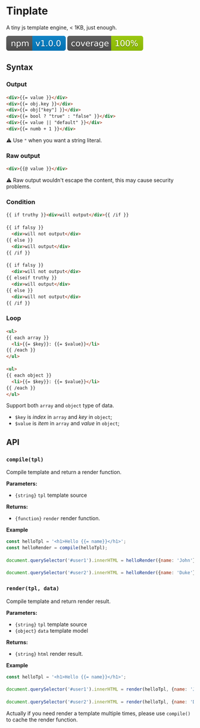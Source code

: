 # Tinplate

A tiny js template engine, < 1KB, just enough.

![](./assets/version.svg) ![](./assets/coverage.svg)

## Syntax

### Output

```html
<div>{{= value }}</div>
<div>{{= obj.key }}</div>
<div>{{= obj["key"] }}</div>
<div>{{= bool ? "true" : "false" }}</div>
<div>{{= value || "default" }}</div>
<div>{{= numb + 1 }}</div>
```

:warning: Use `"` when you want a string literal.

### Raw output

```html
<div>{{@ value }}</div>
```

:warning: Raw output wouldn't escape the content, this may cause security problems.

### Condition

```html
{{ if truthy }}<div>will output</div>{{ /if }}

{{ if falsy }}
  <div>will not output</div>
{{ else }}
  <div>will output</div>
{{ /if }}

{{ if falsy }}
  <div>will not output</div>
{{ elseif truthy }}
  <div>will output</div>
{{ else }}
  <div>will not output</div>
{{ /if }}
```

### Loop

```html
<ul>
{{ each array }}
  <li>{{= $key}}: {{= $value}}</li>
{{ /each }}
</ul>

<ul>
{{ each object }}
  <li>{{= $key}}: {{= $value}}</li>
{{ /each }}
</ul>
```

Support both `array` and `object` type of data. 

* `$key` is *index* in `array` and *key* in `object`;
* `$value` is *item* in `array` and *value* in `object`;

## API

### `compile(tpl)`

Compile template and return a render function.

**Parameters:**

* `{string}` `tpl` template source

**Returns:**

* `{function}` `render` render function.

**Example**

```js
const helloTpl = '<h1>Hello {{= name}}</h1>';
const helloRender = compile(helloTpl);

document.querySelector('#user1').innerHTML = helloRender({name: 'John'});

document.querySelector('#user2').innerHTML = helloRender({name: 'Duke'});
```

### `render(tpl, data)`

Compile template and return render result.

**Parameters:**

* `{string}` `tpl` template source
* `{object}` `data` template model

**Returns:**

* `{string}` `html` render result.

**Example**

```js
const helloTpl = '<h1>Hello {{= name}}</h1>';

document.querySelector('#user1').innerHTML = render(helloTpl, {name: 'John'});

document.querySelector('#user2').innerHTML = render(helloTpl, {name: 'Duke'});
```

Actually if you need render a template multiple times, please use `compile()` to cache the render function.
